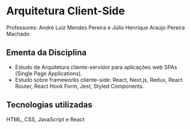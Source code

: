 # Arquitetura Client-Side
Professores: André Luiz Mendes Pereira e Júlio Henrique Araújo Pereira Machado

## Ementa da Disciplina
- Estudo de Arquitetura cliente-servidor para aplicações web SPAs (Single
Page Applications).
- Estudo sobre frameworks cliente-side: React, Next.js, Redux, React Router, React Hook Form, Jest, Styled Components.

## Tecnologias utilizadas
HTML, CSS, JavaScript e React
